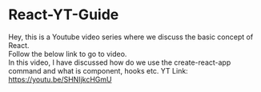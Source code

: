 # React-YT-Guide
 Hey, this is a Youtube video series where we discuss the basic concept of React.<br/>
 Follow the below link to go to video.<br/>
 In this video, I have discussed how do we use the create-react-app command and what is component, hooks etc.
 YT Link: https://youtu.be/SHNIjkcHGmU
